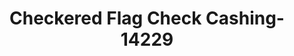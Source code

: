 ---
f_zip-code: 40962
f_state-code: KY
title: Checkered Flag Check Cashing-14229
f_phone: 606-599-1207
f_city-only: Manchester
f_address: 503 Richmond Rd Manchester
f_location-unique-id: '14229'
slug: checkered-flag-check-cashing-14229
updated-on: '2024-05-30T13:46:58.046Z'
created-on: '2024-05-30T13:36:59.803Z'
published-on: '2024-05-30T13:54:32.469Z'
f_city-state: cms/city/manchester-ky.md
f_company: cms/company/checkered-flag-check-cashing.md
f_state: cms/state/kentucky.md
layout: '[payday-loan].html'
tags: payday-loan
---